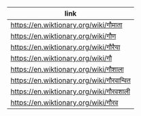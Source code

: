 |link|
|----|
|https://en.wiktionary.org/wiki/गौमाता|
|https://en.wiktionary.org/wiki/गौण|
|https://en.wiktionary.org/wiki/गौरैया|
|https://en.wiktionary.org/wiki/गौ|
|https://en.wiktionary.org/wiki/गौशाला|
|https://en.wiktionary.org/wiki/गौरवान्वित|
|https://en.wiktionary.org/wiki/गौरवशाली|
|https://en.wiktionary.org/wiki/गौरव|
